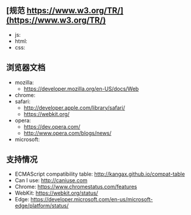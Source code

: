 ## [规范 https://www.w3.org/TR/](https://www.w3.org/TR/)

* js:
* html:
* css:

## 浏览器文档

* mozilla:
  - https://developer.mozilla.org/en-US/docs/Web
* chrome:
* safari:
  - http://developer.apple.com/library/safari/
  - https://webkit.org/
* opera:
  - https://dev.opera.com/
  - http://www.opera.com/blogs/news/
* microsoft:

## 支持情况

* ECMAScript compatibility table: http://kangax.github.io/compat-table
* Can I use: http://caniuse.com
* Chrome: https://www.chromestatus.com/features
* WebKit: https://webkit.org/status/
* Edge: https://developer.microsoft.com/en-us/microsoft-edge/platform/status/

